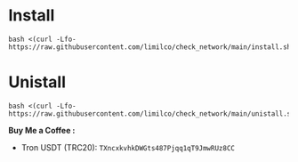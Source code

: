 # Install

```
bash <(curl -Lfo- https://raw.githubusercontent.com/limilco/check_network/main/install.sh)
```

# Unistall

```
bash <(curl -Lfo- https://raw.githubusercontent.com/limilco/check_network/main/unistall.sh)
```

**Buy Me a Coffee :**

- Tron USDT (TRC20): `TXncxkvhkDWGts487Pjqq1qT9JmwRUz8CC`
